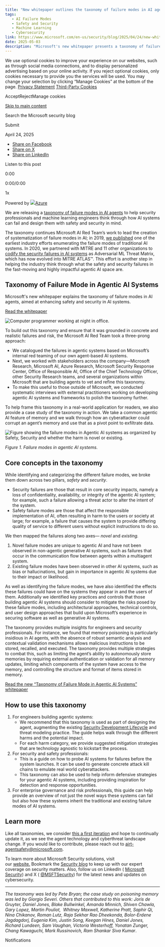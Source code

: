 ```yaml
---
title: "New whitepaper outlines the taxonomy of failure modes in AI agents | Microsoft Security Blog"
tags:
   - AI Failure Modes
   - Safety and Security
   - Machine Learning
   - Cybersecurity
link: https://www.microsoft.com/en-us/security/blog/2025/04/24/new-whitepaper-outlines-the-taxonomy-of-failure-modes-in-ai-agents/
date: 2025-05-03
description: "Microsoft's new whitepaper presents a taxonomy of failure modes in agentic AI systems, enhancing safety and security in AI design. It categorizes failures into safety and security, with distinctions between novel failures unique to agentic systems and existing failures observed in other AI types. Key insights include risks like memory poisoning, highlighting the need for robust semantic analysis and contextual validation. The taxonomy serves as a guide for engineers and security professionals to identify, model, and mitigate risks, prioritizing secure memory management and user design. This foundational work invites ongoing industry contributions to refine AI safety strategies."
---
```


We use optional cookies to improve your experience on our websites, such as through social media connections, and to display personalized advertising based on your online activity. If you reject optional cookies, only cookies necessary to provide you the services will be used. You may change your selection by clicking “Manage Cookies” at the bottom of the page. [Privacy Statement](https://go.microsoft.com/fwlink/?LinkId=521839) [Third-Party Cookies](https://aka.ms/3rdpartycookies)

AcceptRejectManage cookies

[Skip to main content](javascript:void(0))

Search the Microsoft security blog

Submit

April 24, 2025

- [Share on Facebook](https://www.facebook.com/sharer.php?u=https://www.microsoft.com/en-us/security/blog/2025/04/24/new-whitepaper-outlines-the-taxonomy-of-failure-modes-in-ai-agents/)
- [Share on X](https://twitter.com/intent/tweet?url=https://www.microsoft.com/en-us/security/blog/2025/04/24/new-whitepaper-outlines-the-taxonomy-of-failure-modes-in-ai-agents/)
- [Share on LinkedIn](https://www.linkedin.com/shareArticle?mini=true&url=https://www.microsoft.com/en-us/security/blog/2025/04/24/new-whitepaper-outlines-the-taxonomy-of-failure-modes-in-ai-agents/)

Listen to this post

0:00

0:00/0:00

1x

Powered by [![](https://www.microsoft.com/en-us/security/blog/wp-content/plugins/ms-cloud-marketing-modules/assets/images/logo-azure@2x.png)Azure](https://azure.microsoft.com/en-us/products/cognitive-services/text-to-speech)

We are releasing a [taxonomy of failure modes in AI agents](https://cdn-dynmedia-1.microsoft.com/is/content/microsoftcorp/microsoft/final/en-us/microsoft-brand/documents/Taxonomy-of-Failure-Mode-in-Agentic-AI-Systems-Whitepaper.pdf) to help security professionals and machine learning engineers think through how AI systems can fail and design them with safety and security in mind.

The taxonomy continues Microsoft AI Red Team’s work to lead the creation of systematization of failure modes in AI; in 2019, [we published](https://arxiv.org/abs/1911.11034) one of the earliest industry efforts enumerating the failure modes of traditional AI systems. In 2020, we partnered with MITRE and 11 other organizations to [codify the security failures in AI systems](https://www.microsoft.com/en-us/security/blog/2020/10/22/cyberattacks-against-machine-learning-systems-are-more-common-than-you-think/) as Adversarial ML Threat Matrix, which has now evolved into MITRE ATLAS™. This effort is another step in helping the industry think through what the safety and security failures in the fast-moving and highly impactful agentic AI space are.

## Taxonomy of Failure Mode in Agentic AI Systems

Microsoft's new whitepaper explains the taxonomy of failure modes in AI agents, aimed at enhancing safety and security in AI systems.

[Read the whitepaper](https://cdn-dynmedia-1.microsoft.com/is/content/microsoftcorp/microsoft/final/en-us/microsoft-brand/documents/Taxonomy-of-Failure-Mode-in-Agentic-AI-Systems-Whitepaper.pdf)

![Computer programmer working at night in office.](https://www.microsoft.com/en-us/security/blog/wp-content/uploads/2025/02/MSC24-China-business-Getty-1469706272-rgb.jpg)

To build out this taxonomy and ensure that it was grounded in concrete and realistic failures and risk, the Microsoft AI Red Team took a three-prong approach:

- We catalogued the failures in agentic systems based on Microsoft’s internal red teaming of our own agent-based AI systems.
- Next, we worked with stakeholders across the company—Microsoft Research, Microsoft AI, Azure Research, Microsoft Security Response Center, Office of Responsible AI, Office of the Chief Technology Officer, other Security Research teams, and several organizations within Microsoft that are building agents to vet and refine this taxonomy.
- To make this useful to those outside of Microsoft, we conducted systematic interviews with external practitioners working on developing agentic AI systems and frameworks to polish the taxonomy further.

To help frame this taxonomy in a real-world application for readers, we also provide a case study of the taxonomy in action. We take a common agentic AI feature of memory and we walk through how an cyberattacker could corrupt an agent’s memory and use that as a pivot point to exfiltrate data.

![Figure showing the failure modes in Agentic AI systems as organized by Safety, Security and whether the harm is novel or existing.](https://www.microsoft.com/en-us/security/blog/2025/04/24/new-whitepaper-outlines-the-taxonomy-of-failure-modes-in-ai-agents/)

_Figure 1. Failure modes in agentic AI systems._

## Core concepts in the taxonomy

While identifying and categorizing the different failure modes, we broke them down across two pillars, _safety_ and _security_.

- Security failures are those that result in core security impacts, namely a loss of confidentiality, availability, or integrity of the agentic AI system; for example, such a failure allowing a threat actor to alter the intent of the system.
- Safety failure modes are those that affect the responsible implementation of AI, often resulting in harm to the users or society at large; for example, a failure that causes the system to provide differing quality of service to different users without explicit instructions to do so.

We then mapped the failures along two axes— _novel_ and _existing._

1. Novel failure modes are unique to agentic AI and have not been observed in non-agentic generative AI systems, such as failures that occur in the communication flow between agents within a multiagent system.
2. Existing failure modes have been observed in other AI systems, such as bias or hallucinations, but gain in importance in agentic AI systems due to their impact or likelihood.

As well as identifying the failure modes, we have also identified the effects these failures could have on the systems they appear in and the users of them. Additionally we identified key practices and controls that those building agentic AI systems should consider to mitigate the risks posed by these failure modes, including architectural approaches, technical controls, and user design approaches that build upon Microsoft’s experience in securing software as well as generative AI systems.

The taxonomy provides multiple insights for engineers and security professionals. For instance, we found that memory poisoning is particularly insidious in AI agents, with the absence of robust semantic analysis and contextual validation mechanisms allows malicious instructions to be stored, recalled, and executed. The taxonomy provides multiple strategies to combat this, such as limiting the agent’s ability to autonomously store memories by requiring external authentication or validation for all memory updates, limiting which components of the system have access to the memory, and controlling the structure and format of items stored in memory.

[Read the new “Taxonomy of Failure Mode in Agentic AI Systems” whitepaper](https://cdn-dynmedia-1.microsoft.com/is/content/microsoftcorp/microsoft/final/en-us/microsoft-brand/documents/Taxonomy-of-Failure-Mode-in-Agentic-AI-Systems-Whitepaper.pdf)

## How to use this taxonomy

1. For engineers building agentic systems:
   - We recommend that this taxonomy is used as part of designing the agent, augmenting the existing [Security Development Lifecycle](https://www.microsoft.com/en-us/securityengineering/sdl/) and threat modeling practice. The guide helps walk through the different harms and the potential impact.
   - For each harm category, we provide suggested mitigation strategies that are technology agnostic to kickstart the process.
2. For security and safety professionals:
   - This is a guide on how to probe AI systems for failures before the system launches. It can be used to generate concrete attack kill chains to emulate real world cyberattackers.
   - This taxonomy can also be used to help inform defensive strategies for your agentic AI systems, including providing inspiration for detection and response opportunities.
3. For enterprise governance and risk professionals, this guide can help provide an overview of not just the novel ways these systems can fail but also how these systems inherit the traditional and existing failure modes of AI systems.

## Learn more

Like all taxonomies, we consider [this a first iteration](https://cdn-dynmedia-1.microsoft.com/is/content/microsoftcorp/microsoft/final/en-us/microsoft-brand/documents/Taxonomy-of-Failure-Mode-in-Agentic-AI-Systems-Whitepaper.pdf) and hope to continually update it, as we see the agent technology and cyberthreat landscape change. If you would like to contribute, please reach out to airt-agentsafety@microsoft.com.

To learn more about Microsoft Security solutions, visit our [website.](https://www.microsoft.com/en-us/security/business) Bookmark the [Security blog](https://www.microsoft.com/security/blog/) to keep up with our expert coverage on security matters. Also, follow us on LinkedIn ( [Microsoft Security](https://www.linkedin.com/showcase/microsoft-security/)) and X ( [@MSFTSecurity](https://twitter.com/@MSFTSecurity)) for the latest news and updates on cybersecurity.

* * *

_The taxonomy was led by Pete Bryan; the case study on poisoning memory was led by Giorgio Severi. Others that contributed to this work: Joris de Gruyter, Daniel Jones, Blake Bullwinkel, Amanda Minnich, Shiven Chawla, Gary Lopez, Martin Pouliot,  Whitney Maxwell, Katherine Pratt, Saphir Qi, Nina Chikanov, Roman Lutz, Raja Sekhar Rao Dheekonda, Bolor-Erdene Jagdagdorj, Eugenia Kim, Justin Song, Keegan Hines, Daniel Jones, Richard Lundeen, Sam Vaughan, Victoria Westerhoff, Yonatan Zunger, Chang Kawaguchi, Mark Russinovich, Ram Shankar Siva Kumar_.

Notifications
